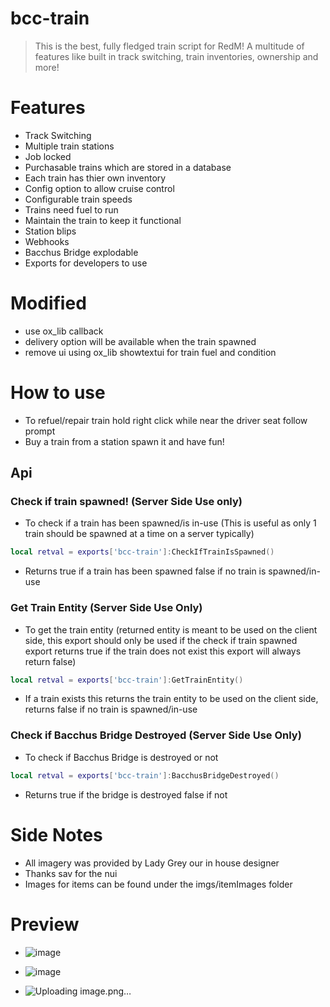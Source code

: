 # bcc-train
> This is the best, fully fledged train script for RedM! A multitude of features like built in track switching, train inventories, ownership and more!

# Features
- Track Switching
- Multiple train stations
- Job locked
- Purchasable trains which are stored in a database
- Each train has thier own inventory
- Config option to allow cruise control
- Configurable train speeds
- Trains need fuel to run
- Maintain the train to keep it functional
- Station blips
- Webhooks
- Bacchus Bridge explodable
- Exports for developers to use

# Modified 

- use ox_lib callback
- delivery option will be available when the train spawned
- remove ui using ox_lib showtextui for train fuel and condition

# How to use
- To refuel/repair train hold right click while near the driver seat follow prompt
- Buy a train from a station spawn it and have fun!

## Api
### Check if train spawned! (Server Side Use only)
- To check if a train has been spawned/is in-use (This is useful as only 1 train should be spawned at a time on a server typically)
```Lua
local retval = exports['bcc-train']:CheckIfTrainIsSpawned()
```
- Returns true if a train has been spawned false if no train is spawned/in-use

### Get Train Entity (Server Side Use Only)
- To get the train entity (returned entity is meant to be used on the client side, this export should only be used if the check if train spawned export returns true if the train does not exist this export will always return false)
```Lua
local retval = exports['bcc-train']:GetTrainEntity()
```
- If a  train exists this returns the train entity to be used on the client side, returns false if no train is spawned/in-use

### Check if Bacchus Bridge Destroyed (Server Side Use Only)
- To check if Bacchus Bridge is destroyed or not
```Lua
local retval = exports['bcc-train']:BacchusBridgeDestroyed()
```
- Returns true if the bridge is destroyed false if not

# Side Notes
- All imagery was provided by Lady Grey our in house designer
- Thanks sav for the nui
- Images for items can be found under the imgs/itemImages folder

# Preview 

- ![image](https://github.com/B4NGDAI/bcc-train-rsg/assets/89564598/218e61d3-6094-4a0a-84b3-fdd409598f84)


- ![image](https://github.com/B4NGDAI/bcc-train-rsg/assets/89564598/74559023-f06b-46a7-ac36-51b46fd98d5c)


- ![Uploading image.png…]()
